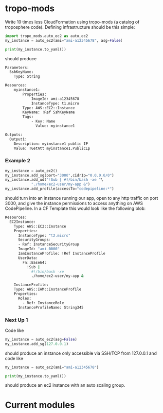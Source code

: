 # tropo-mods

Write 10 times less CloudFormation using tropo-mods (a catalog of troposphere code). Defining infrastructure
should be this simple:

```python
import tropo_mods.auto_ec2 as auto_ec2
my_instance = auto_ec2(ami="ami-a12345678", asg=False)

print(my_instance.to_yaml())
```

should produce

```bash
Parameters:
  SshKeyName:
    Type: String

Resources:
    myinstance1:
        Properties:
            ImageId: ami-a12345678
            InstanceType: t1.micro
        Type: AWS::EC2::Instance
        KeyName: !Ref SshKeyName
        Tags:
            - Key: Name
              Value: myinstance1

Outputs:
  Output1:
    Description: myinstance1 public IP
    Value: !GetAtt myinstance1.PublicIp
```

### Example 2

```python
my_instance = auto_ec2()
my_instance.add_sg(port="3000",cidrIp="0.0.0.0/0")
my_instance.add_ud("!Sub | #!/bin/bash -xe "\
            "./home/ec2-user/my-app &")
my_instance.add_profile(accessTo="codepipeline:*")
```

should turn into an instance running our app, open to any http traffic on port 3000, and
give the instance permissions to access anything on AWS CodePipeline. In a CF Template
this would look like the following blob:

```bash
Resources:
  EC2Instance:
    Type: AWS::EC2::Instance
    Properties:
      InstanceType: "t2.micro"
      SecurityGroups:
      - Ref: InstanceSecurityGroup
      ImageId: "ami-0000"
      IamInstanceProfile: !Ref InstanceProfile
      UserData:
        Fn::Base64:
          !Sub |
            #!/bin/bash -xe
            ./home/ec2-user/my-app &

    InstanceProfile:
    Type: AWS::IAM::InstanceProfile
    Properties:
      Roles:
        - Ref: InstanceRole
      InstanceProfileName: String345
```

### Next Up 1

Code like

```python
my_instance = auto_ec2(asg=False)
my_instance.add_sg(127.0.0.1)
```

should produce an instance only accessible via SSH/TCP from 127.0.0.1 and code like

```python
my_instance = auto_ec2(ami="ami-a12345678")

print(my_instance.to_yaml())
```

should produce an ec2 instance with an auto scaling group.

# Current modules
